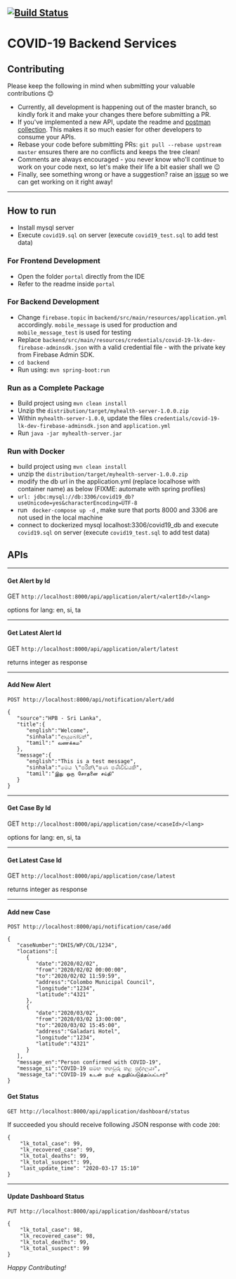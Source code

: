 [![Build Status](https://travis-ci.org/azhamn/COVID-19.svg?branch=master)](https://travis-ci.org/azhamn/COVID-19)
----
# COVID-19 Backend Services

## Contributing
Please keep the following in mind when submitting your valuable contributions 😊
- Currently, all development is happening out of the master branch, so kindly fork it and make your changes there before submitting a PR.
- If you've implemented a new API, update the readme and [postman collection](../master/postman/COVID-19.postman_collection.json). This makes it so much easier for other developers to consume your APIs.
- Rebase your code before submitting PRs: `git pull --rebase upstream master` ensures there are no conflicts and keeps the tree clean!
- Comments are always encouraged - you never know who'll continue to work on your code next, so let's make their life a bit easier shall we 😉
- Finally, see something wrong or have a suggestion? raise an [issue](https://github.com/azhamn/COVID-19/issues) so we can get working on it right away!

----

## How to run
- Install mysql server
- Execute `covid19.sql` on server (execute `covid19_test.sql` to add test data)

### For Frontend Development
- Open the folder `portal` directly from the IDE
- Refer to the readme inside `portal`
 
### For Backend Development
- Change `firebase.topic` in `backend/src/main/resources/application.yml` accordingly. `mobile_message` is used for production and `mobile_message_test` is used for testing
- Replace `backend/src/main/resources/credentials/covid-19-lk-dev-firebase-adminsdk.json` with a valid credential file - with the private key from Firebase Admin SDK.
- `cd backend`
- Run using: `mvn spring-boot:run`

### Run as a Complete Package
- Build project using `mvn clean install`
- Unzip the `distribution/target/myhealth-server-1.0.0.zip`
- Within `myhealth-server-1.0.0`, update the files `credentials/covid-19-lk-dev-firebase-adminsdk.json` and `application.yml`
- Run `java -jar myhealth-server.jar`
 
### Run with Docker
- build project using `mvn clean install`
- unzip the `distribution/target/myhealth-server-1.0.0.zip`
- modify the db url in the application.yml (replace localhose with container name) as below  (FIXME: automate with spring profiles)
- `url: jdbc:mysql://db:3306/covid19_db?useUnicode=yes&characterEncoding=UTF-8`
- run ` docker-compose up -d`  , make sure that ports 8000 and 3306 are not used in the local machine
- connect to dockerized mysql localhost:3306/covid19_db and execute `covid19.sql` on server (execute `covid19_test.sql` to add test data)

## APIs 
----
#### Get Alert by Id

GET ``http://localhost:8000/api/application/alert/<alertId>/<lang>``

options for lang: en, si, ta

----
#### Get Latest Alert Id
GET ``http://localhost:8000/api/application/alert/latest``

returns integer as response

----
#### Add New Alert

```
POST http://localhost:8000/api/notification/alert/add 

{
   "source":"HPB - Sri Lanka",
   "title":{
      "english":"Welcome",
      "sinhala":"ආයුබෝවන්",
      "tamil":" வணக்கம"
   },
   "message":{
      "english":"This is a test message",
      "sinhala":"මෙය \"පරීක්\"ෂණ පණිවිඩයකි",
      "tamil":"இது ஒரு சோதனை சய்தி"
   }
}
```

----
#### Get Case By Id

GET ``http://localhost:8000/api/application/case/<caseId>/<lang>``

options for lang: en, si, ta

----
#### Get Latest Case Id
GET ``http://localhost:8000/api/application/case/latest``

returns integer as response

----
#### Add new Case
```
POST http://localhost:8000/api/notification/case/add

{
   "caseNumber":"DHIS/WP/COL/1234",
   "locations":[
      {
         "date":"2020/02/02",
         "from":"2020/02/02 00:00:00",
         "to":"2020/02/02 11:59:59",
         "address":"Colombo Municipal Council",
         "longitude":"1234",
         "latitude":"4321"
      },
      {
         "date":"2020/03/02",
         "from":"2020/03/02 13:00:00",
         "to":"2020/03/02 15:45:00",
         "address":"Galadari Hotel",
         "longitude":"1234",
         "latitude":"4321"
      }
   ],
   "message_en":"Person confirmed with COVID-19",
   "message_si":"COVID-19 සමඟ තහවුරු කළ පුද්ගලයා",
   "message_ta":"COVID-19 உடன் நபர் உறுதிப்படுத்தப்பட்டார்"
}
```

#### Get Status

```
GET http://localhost:8000/api/application/dashboard/status
```

If succeeded you should receive following JSON response with code `200`:

```
{
    "lk_total_case": 99,
    "lk_recovered_case": 99,
    "lk_total_deaths": 99,
    "lk_total_suspect": 99,
    "last_update_time": "2020-03-17 15:10"
}
```
----
#### Update Dashboard Status
```
PUT http://localhost:8000/api/application/dashboard/status

{
    "lk_total_case": 98,
    "lk_recovered_case": 98,
    "lk_total_deaths": 99,
    "lk_total_suspect": 99
}
```

_Happy Contributing!_
